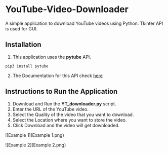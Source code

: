 # YouTube-Video-Downloader
A simple application to download YouTube videos using Python. Tkinter API is used for GUI. 

## Installation

1. This application uses the **pytube** API.
```
pip3 install pytube
```
2. The Documentation for this API check [here](https://python-pytube.readthedocs.io/en/latest/)

## Instructions to Run the Application

1. Download and Run the **YT_downloader.py** script.
2. Enter the URL of the YouTube video.
3. Select the Quality of the video that you want to download.
4. Select the Location where you want to store the video.
5. Click Download and the video will get downloaded.

![Example 1](Example 1.png)

![Example 2](Example 2.png)
